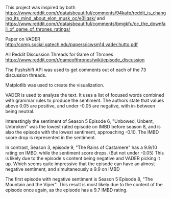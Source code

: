 This project was inspired by both https://www.reddit.com/r/dataisbeautiful/comments/94kafp/reddit_is_changing_its_mind_about_elon_musk_oc/e3llqsk/
and 
https://www.reddit.com/r/dataisbeautiful/comments/bmgkfu/oc_the_downfall_of_game_of_thrones_ratings/

Paper on VADER
http://comp.social.gatech.edu/papers/icwsm14.vader.hutto.pdf

All Reddit Discussion Threads for Game of Thrones https://www.reddit.com/r/gameofthrones/wiki/episode_discussion

The Pushshift API was used to get comments out of each of the 73 discussion threads.

Matplotlib was used to create the visualization.

VADER is used to analyze the text. It uses a list of focused words combined with grammar rules to produce the sentiment. The authors state that values above 0.05 are positive, and under -0.05 are negative, with in-between being neutral.

Interestingly the sentiment of Season 5 Episode 6, "Unbowed, Unbent, Unbroken" was the lowest rated episode on IMBD
before season 8, and is also the episode with the lowest sentiment, approaching -0.10. The IMBD score drop is represented in the sentiment.

In contrast, Season 3, episode 9, "The Rains of Castamere" has a 9.9/10 rating on IMBD, while the sentiment score drops. (But not under -0.05)
This is likely due to the episode's content being negative and VADER picking it up. Which seems quite impressive that the episode 
can have an almost negative sentiment, and simultaneously a 9.9 on IMBD

The first episode with negative sentiment is Season 5 Episode 8, "The Mountain and the Viper". This result is most likely due to the
content of the episode once again, as the episode has a 9.7 IMBD rating. 
